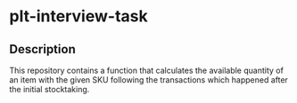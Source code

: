 # plt-interview-task

## Description
This repository contains a function that calculates the available quantity of an item with the given SKU following the
transactions which happened after the initial stocktaking.